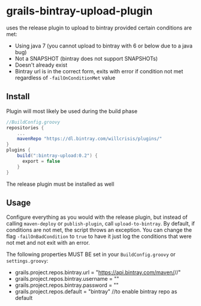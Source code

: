 grails-bintray-upload-plugin
============================

uses the release plugin to upload to bintray provided certain conditions are met:

* Using java 7 (you cannot upload to bintray with 6 or below due to a java bug)
* Not a SNAPSHOT (bintray does not support SNAPSHOTs)
* Doesn't already exist
* Bintray url is in the correct form, exits with error if condition not met regardless of `-failOnConditionMet` value

Install
-------
Plugin will most likely be used during the build phase

```groovy
//BuildConfig.groovy
repositories {
    ...
    mavenRepo "https://dl.bintray.com/willcrisis/plugins/"
}
plugins {
    build(":bintray-upload:0.2") {
      export = false
    }
}
```

The release plugin must be installed as well

Usage
-----
Configure everything as you would with the release plugin, but instead of calling `maven-deploy` or `publish-plugin`,
call `upload-to-bintray`.  By default, if conditions are not met, the script throws an exception.  You can change the 
flag `-failOnBadCondition` to `true` to have it just log the conditions that were not met and not exit with an error.

The following properties MUST BE set in your `BuildConfig.groovy` or `settings.groovy`:
* grails.project.repos.bintray.url = "https://api.bintray.com/maven/<your-username>/<your-repo>/<your-package>"
* grails.project.repos.bintray.username = "<your-username>"
* grails.project.repos.bintray.password = "<your API key>"
* grails.project.repos.default = "bintray" //to enable bintray repo as default
